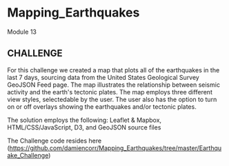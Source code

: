 # Mapping_Earthquakes
Module 13

## CHALLENGE

For this challenge we created a map that plots all of the earthquakes in the last 7 days, sourcing data from the United States Geological Survey GeoJSON Feed page. The map illustrates the relationship between seismic activity and the earth's tectonic plates. The map employs three different view styles, selectedable by the user. The user also has the option to turn on or off overlays showing the earthquakes and/or tectonic plates.

The solution employs the following: Leaflet & Mapbox, HTML/CSS/JavaScript, D3, and GeoJSON source files

The Challenge code resides here (https://github.com/damiencorr/Mapping_Earthquakes/tree/master/Earthquake_Challenge)

